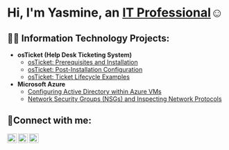 <h1>Hi, I'm Yasmine, an <a href="https://linkedin.com/in/yasminescoachman">IT Professional</a>☺</h1>

<h2>👨‍💻 Information Technology Projects:</h2>

- <b>osTicket (Help Desk Ticketing System)</b>
  - [osTicket: Prerequisites and Installation](https://github.com/yasminescoachman/osticket-prereqs)
  - [osTicket: Post-Installation Configuration](https://github.com/yasminescoachman/post-install-config)
  - [osTicket: Ticket Lifecycle Examples](https://github.com/yasminescoachman/ticket-lifecycle)
- <b>Microsoft Azure</b>
  - [Configuring Active Directory within Azure VMs](https://github.com/yasminescoachman/configure-ad)
  - [Network Security Groups (NSGs) and Inspecting Network Protocols](https://github.com/yasminescoachman/azure-network-protocols)

<h2>🤳Connect with me:</h2>

[<img align="left" alt="Josh | Twitter" width="22px" src="https://cdn.jsdelivr.net/npm/simple-icons@v3/icons/twitter.svg" />][twitter]
[<img align="left" alt="Josh | LinkedIn" width="22px" src="https://cdn.jsdelivr.net/npm/simple-icons@v3/icons/linkedin.svg" />][linkedin]
[<img align="left" alt="Josh | Instagram" width="22px" src="https://cdn.jsdelivr.net/npm/simple-icons@v3/icons/instagram.svg" />][instagram]

[twitter]: https://twitter.com/
[instagram]: https://www.instagram.com/
[linkedin]: https://linkedin.com/in/yasminescoachman
